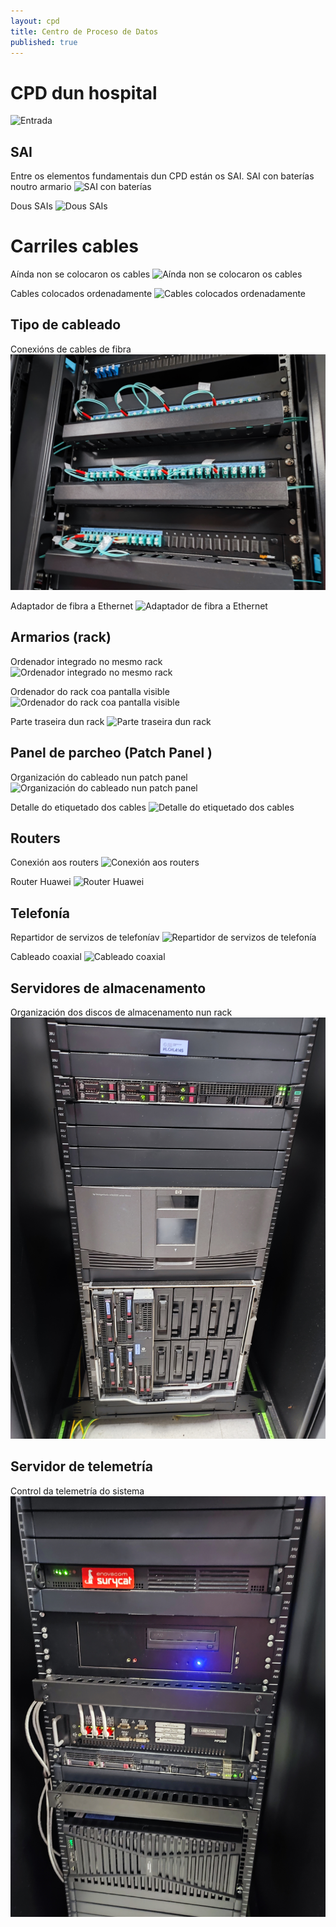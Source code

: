 ```yaml
---
layout: cpd
title: Centro de Proceso de Datos
published: true
---
```



# CPD dun hospital

![Entrada](./fotos/porta.jpg)


## SAI
Entre os elementos fundamentais dun CPD están os SAI.
SAI con baterías noutro armario
![SAI con baterías ](./fotos/SAI-1.jpg)

 Dous SAIs
![ Dous SAIs ](./fotos/SAI-2.jpg)

# Carriles cables
Aínda non se colocaron os cables
![ Aínda non se colocaron os cables ](./fotos/carrilsenCables.jpg)

Cables colocados ordenadamente 
![ Cables colocados ordenadamente ](./fotos/carrilCableado.jpg)

## Tipo de cableado
Conexións de cables de fibra
![ Conexións de cables de fibra ](./fotos/fibra.jpg)

Adaptador de fibra a Ethernet
![ Adaptador de fibra a Ethernet ](fotos/adaptadorFibraEthernet.jpg)




## Armarios (rack)

Ordenador integrado no mesmo rack
![ Ordenador integrado no mesmo rack ](./fotos/terminalRack-1.jpg)


Ordenador do rack coa pantalla visible
![ Ordenador do rack coa pantalla visible ](./fotos/terminalRack-2.jpg)

 Parte traseira dun rack
![ Parte traseira dun rack ](./fotos/traseiro.jpg)

## Panel de parcheo (Patch Panel )
Organización do cableado nun patch panel
![ Organización do cableado nun patch panel  ](./fotos/patchPanel.jpg)


Detalle do etiquetado dos cables
![ Detalle do etiquetado dos cables](./fotos/patchPanelCoax.jpg)

## Routers
 Conexión aos routers
![ Conexión aos routers ](./fotos/router.jpg)

Router Huawei
![Router Huawei ](./fotos/HuaweiRouter.jpg)



## Telefonía
 Repartidor de servizos de telefoníav
![ Repartidor de servizos de telefonía ](./fotos/telefonia.jpg)


Cableado coaxial
![Cableado coaxial](fotos/coaxial.jpg)




## Servidores de almacenamento
Organización dos discos de almacenamento nun rack
![Organización dos discos de almacenamento nun rack ](./fotos/servAlmacenamento.jpg)

## Servidor de telemetría

Control da telemetría do sistema
![Control da telemetría do sistema ](./fotos/servTelemetria.jpg)
